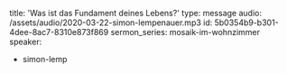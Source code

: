 title: 'Was ist das Fundament deines Lebens?'
type: message
audio: /assets/audio/2020-03-22-simon-lempenauer.mp3
id: 5b0354b9-b301-4dee-8ac7-8310e873f869
sermon_series: mosaik-im-wohnzimmer
speaker:
  - simon-lemp
